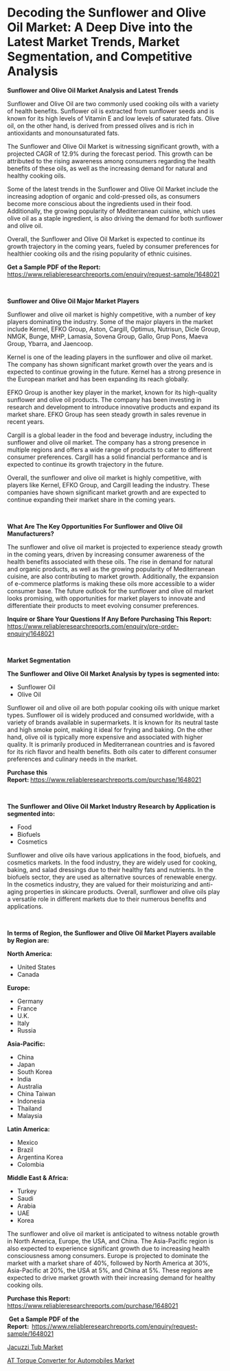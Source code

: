 <p><h1>Decoding the Sunflower and Olive Oil Market: A Deep Dive into the Latest Market Trends, Market Segmentation, and Competitive Analysis</h1></p><p><strong>Sunflower and Olive Oil Market Analysis and Latest Trends</strong></p>
<p><p>Sunflower and Olive Oil are two commonly used cooking oils with a variety of health benefits. Sunflower oil is extracted from sunflower seeds and is known for its high levels of Vitamin E and low levels of saturated fats. Olive oil, on the other hand, is derived from pressed olives and is rich in antioxidants and monounsaturated fats.</p><p>The Sunflower and Olive Oil Market is witnessing significant growth, with a projected CAGR of 12.9% during the forecast period. This growth can be attributed to the rising awareness among consumers regarding the health benefits of these oils, as well as the increasing demand for natural and healthy cooking oils.</p><p>Some of the latest trends in the Sunflower and Olive Oil Market include the increasing adoption of organic and cold-pressed oils, as consumers become more conscious about the ingredients used in their food. Additionally, the growing popularity of Mediterranean cuisine, which uses olive oil as a staple ingredient, is also driving the demand for both sunflower and olive oil.</p><p>Overall, the Sunflower and Olive Oil Market is expected to continue its growth trajectory in the coming years, fueled by consumer preferences for healthier cooking oils and the rising popularity of ethnic cuisines.</p></p>
<p><strong>Get a Sample PDF of the Report:&nbsp;</strong> <a href="https://www.reliableresearchreports.com/enquiry/request-sample/1648021">https://www.reliableresearchreports.com/enquiry/request-sample/1648021</a></p>
<p>&nbsp;</p>
<p><strong>Sunflower and Olive Oil Major Market Players</strong></p>
<p><p>Sunflower and olive oil market is highly competitive, with a number of key players dominating the industry. Some of the major players in the market include Kernel, EFKO Group, Aston, Cargill, Optimus, Nutrisun, Dicle Group, NMGK, Bunge, MHP, Lamasia, Sovena Group, Gallo, Grup Pons, Maeva Group, Ybarra, and Jaencoop.</p><p>Kernel is one of the leading players in the sunflower and olive oil market. The company has shown significant market growth over the years and is expected to continue growing in the future. Kernel has a strong presence in the European market and has been expanding its reach globally.</p><p>EFKO Group is another key player in the market, known for its high-quality sunflower and olive oil products. The company has been investing in research and development to introduce innovative products and expand its market share. EFKO Group has seen steady growth in sales revenue in recent years.</p><p>Cargill is a global leader in the food and beverage industry, including the sunflower and olive oil market. The company has a strong presence in multiple regions and offers a wide range of products to cater to different consumer preferences. Cargill has a solid financial performance and is expected to continue its growth trajectory in the future.</p><p>Overall, the sunflower and olive oil market is highly competitive, with players like Kernel, EFKO Group, and Cargill leading the industry. These companies have shown significant market growth and are expected to continue expanding their market share in the coming years.</p></p>
<p>&nbsp;</p>
<p><strong>What Are The Key Opportunities For Sunflower and Olive Oil Manufacturers?</strong></p>
<p><p>The sunflower and olive oil market is projected to experience steady growth in the coming years, driven by increasing consumer awareness of the health benefits associated with these oils. The rise in demand for natural and organic products, as well as the growing popularity of Mediterranean cuisine, are also contributing to market growth. Additionally, the expansion of e-commerce platforms is making these oils more accessible to a wider consumer base. The future outlook for the sunflower and olive oil market looks promising, with opportunities for market players to innovate and differentiate their products to meet evolving consumer preferences.</p></p>
<p><strong>Inquire or Share Your Questions If Any Before Purchasing This Report:</strong> <a href="https://www.reliableresearchreports.com/enquiry/pre-order-enquiry/1648021">https://www.reliableresearchreports.com/enquiry/pre-order-enquiry/1648021</a></p>
<p>&nbsp;</p>
<p><strong>Market Segmentation</strong></p>
<p><strong>The Sunflower and Olive Oil Market Analysis by types is segmented into:</strong></p>
<p><ul><li>Sunflower Oil</li><li>Olive Oil</li></ul></p>
<p><p>Sunflower oil and olive oil are both popular cooking oils with unique market types. Sunflower oil is widely produced and consumed worldwide, with a variety of brands available in supermarkets. It is known for its neutral taste and high smoke point, making it ideal for frying and baking. On the other hand, olive oil is typically more expensive and associated with higher quality. It is primarily produced in Mediterranean countries and is favored for its rich flavor and health benefits. Both oils cater to different consumer preferences and culinary needs in the market.</p></p>
<p><strong>Purchase this Report:&nbsp;</strong><a href="https://www.reliableresearchreports.com/purchase/1648021">https://www.reliableresearchreports.com/purchase/1648021</a></p>
<p>&nbsp;</p>
<p><strong>The Sunflower and Olive Oil Market Industry Research by Application is segmented into:</strong></p>
<p><ul><li>Food</li><li>Biofuels</li><li>Cosmetics</li></ul></p>
<p><p>Sunflower and olive oils have various applications in the food, biofuels, and cosmetics markets. In the food industry, they are widely used for cooking, baking, and salad dressings due to their healthy fats and nutrients. In the biofuels sector, they are used as alternative sources of renewable energy. In the cosmetics industry, they are valued for their moisturizing and anti-aging properties in skincare products. Overall, sunflower and olive oils play a versatile role in different markets due to their numerous benefits and applications.</p></p>
<p>&nbsp;</p>
<p><strong>In terms of Region, the Sunflower and Olive Oil Market Players available by Region are:</strong></p>
<p>
    <p> <strong> North America: </strong>
        <ul>
            <li>United States</li>
            <li>Canada</li>
        </ul>
        </p> 
    <p> <strong> Europe: </strong>
        <ul>
            <li>Germany</li>
            <li>France</li>
            <li>U.K.</li>
            <li>Italy</li>
            <li>Russia</li>
        </ul>
        </p> 
    <p> <strong> Asia-Pacific: </strong>
        <ul>
            <li>China</li>
            <li>Japan</li>
            <li>South Korea</li>
            <li>India</li>
            <li>Australia</li>
            <li>China Taiwan</li>
            <li>Indonesia</li>
            <li>Thailand</li>
            <li>Malaysia</li>
        </ul>
        </p> 
    <p> <strong> Latin America: </strong>
        <ul>
            <li>Mexico</li>
            <li>Brazil</li>
            <li>Argentina Korea</li>
            <li>Colombia</li>
        </ul>
        </p> 
    <p> <strong> Middle East & Africa: </strong>
        <ul>
            <li>Turkey</li>
            <li>Saudi</li>
            <li>Arabia</li>
            <li>UAE</li>
            <li>Korea</li>
        </ul>
    </p>
    </p>
<p><p>The sunflower and olive oil market is anticipated to witness notable growth in North America, Europe, the USA, and China. The Asia-Pacific region is also expected to experience significant growth due to increasing health consciousness among consumers. Europe is projected to dominate the market with a market share of 40%, followed by North America at 30%, Asia-Pacific at 20%, the USA at 5%, and China at 5%. These regions are expected to drive market growth with their increasing demand for healthy cooking oils.</p></p>
<p><strong>Purchase this Report: </strong><a href="https://www.reliableresearchreports.com/purchase/1648021">https://www.reliableresearchreports.com/purchase/1648021</a></p>
<p>&nbsp;<strong>Get a Sample PDF of the Report:&nbsp;&nbsp;</strong><a href="https://www.reliableresearchreports.com/enquiry/request-sample/1648021">https://www.reliableresearchreports.com/enquiry/request-sample/1648021</a></p>
<p><strong></strong></p>
<p><p><a href="https://github.com/YashRP12/Market-Research-Report-List-3/blob/main/jacuzzi-tub-market.md">Jacuzzi Tub Market</a></p><p><a href="https://adventurous-uranium-ef9.notion.site/AT-Torque-Converter-for-Automobiles-Market-Size-Growth-Outlook-from-2024-to-2031-projecting-at-Mar-7e546068ed6d4329bbfe1c08b70d732e">AT Torque Converter for Automobiles Market</a></p></p>